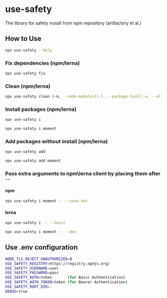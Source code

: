 # use-safety

The library for safety install from npm repository (artifactory et al.)

## How to Use

```sh
npx use-safety --help
```

### Fix dependencies (npm/lerna)

```sh
npx use-safety fix
```

### Clean (npm/lerna)

```sh
npx use-safety clean [-m, --node-modules][-l, --package-lock][-a, --all]
```


### Install packages (npm/lerna)

```sh
npx use-safety i
```

```sh
npx use-safety i moment
```

### Add packages without install (npm/lerna)

```sh
npx use-safety add
```

```sh
npx use-safety add moment
```


### Pass extra arguments to npm\lerna client by placing them after `--`

#### npm

```sh
npx use-safety i moment -- --save-dev
```

#### lerna

```sh
npx use-safety i -- --hoist
```

```sh
npx use-safety i moment -- --dev
```


## Use .env configuration

```sh
NODE_TLS_REJECT_UNAUTHORIZED=0
USE_SAFETY_REGISTRY=https://registry.npmjs.org/
USE_SAFETY_USERNAME=user
USE_SAFETY_PASSWORD=pass
USE_SAFETY_AUTH=token       (for Basic Authentication)
USE_SAFETY_AUTH_TOKEN=token (for Bearer Authentication)
USE_SAFETY_ROOT_DIR=.
DEBUG=true
```
